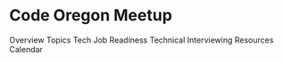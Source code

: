 # Code Oregon Meetup

Overview
Topics
  Tech Job Readiness
  Technical Interviewing
Resources
Calendar

